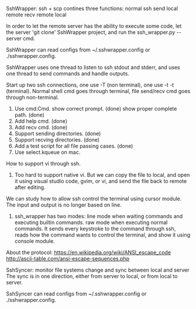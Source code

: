 
SshWrapper: ssh + scp
contines three functions:
  normal ssh
  send local remote
  recv remote local

In order to let the remote server has the ability to execute some code, let the server
'git clone' SshWrapper project, and run the ssh_wrapper.py --server cmd.

SshWrapper can read configs from ~/.sshwrapper.config or ./sshwrapper.config.

SshWrapper uses one thread to listen to ssh stdout and stderr, and uses one thread
  to send commands and handle outputs.

  Start up two ssh connections, one use -T (non terminal), one use -t -t (terminal).
  Normal shell cmd goes through terminal, file send/recv cmd goes through
  non-terminal.

1. Use cmd.Cmd.
   show correct prompt. (done)
   show proper complete path. (done)
2. Add help cmd. (done)
3. Add recv cmd. (done)
4. Support sending directories. (done)
5. Support recving directories. (done)
6. Add a test script for all file passing cases. (done)
7. Use select.kqueue on mac.

How to support vi through ssh.
1. Too hard to support native vi. But we can copy the file to local, and open
it using visual studio code, gvim, or vi, and send the file back to remote
after editing.

We can study how to allow ssh control the terminal using cursor module.
The input and output is no longer based on line.
1. ssh_wrapper has two modes:
  line mode when waiting commands and executing builtin commands.
  raw mode when executing normal commands. It sends every keystroke to the command through ssh,
  reads how the command wants to control the terminal, and show it using console module.

About the protocol:
  https://en.wikipedia.org/wiki/ANSI_escape_code
  http://ascii-table.com/ansi-escape-sequences.php

SshSyncer: monitor file systems change and sync between local and server
  The sync is in one direction, either from server to local, or from local to server.

SshSyncer can read configs from ~/.sshwrapper.config or ./sshwrapper.config.